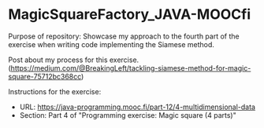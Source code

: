 # MagicSquareFactory_JAVA-MOOCfi

Purpose of repository: Showcase my approach to the fourth part of the  exercise when writing code implementing the Siamese method.

Post about my process for this exercise.(https://medium.com/@BreakingLeft/tackling-siamese-method-for-magic-square-75712bc368cc)

Instructions for the exercise:
 - URL: https://java-programming.mooc.fi/part-12/4-multidimensional-data
 - Section: Part 4 of "Programming exercise: Magic square (4 parts)"

